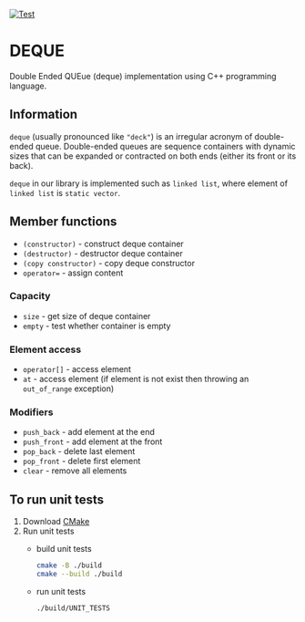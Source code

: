 [![Test](https://github.com/abdulla-ashurov/deque/actions/workflows/test.yml/badge.svg?branch=main)](https://github.com/abdulla-ashurov/deque/actions/workflows/test.yml)

# DEQUE

Double Ended QUEue (deque) implementation using C++ programming language.

## Information

`deque` (usually pronounced like `"deck"`) is an irregular acronym of double-ended queue. Double-ended queues are sequence containers with dynamic sizes that can be expanded or contracted on both ends (either its front or its back).

`deque` in our library is implemented such as `linked list`, where element of `linked list` is `static vector`.

## Member functions

- `(constructor)` - construct deque container
- `(destructor)` - destructor deque container
- `(copy constructor)` - copy deque constructor
- `operator=` - assign content

### Capacity

- `size` - get size of deque container
- `empty` - test whether container is empty

### Element access

- `operator[]` - access element
- `at` - access element (if element is not exist then throwing an `out_of_range` exception)

### Modifiers

- `push_back` - add element at the end
- `push_front` - add element at the front
- `pop_back` -  delete last element
- `pop_front` - delete first element
- `clear` - remove all elements

## To run unit tests

1. Download [CMake](https://cmake.org/download/)
2. Run unit tests
    - build unit tests

        ```bash
        cmake -B ./build
        cmake --build ./build
        ```

    - run unit tests

        ```bash
        ./build/UNIT_TESTS
        ```
